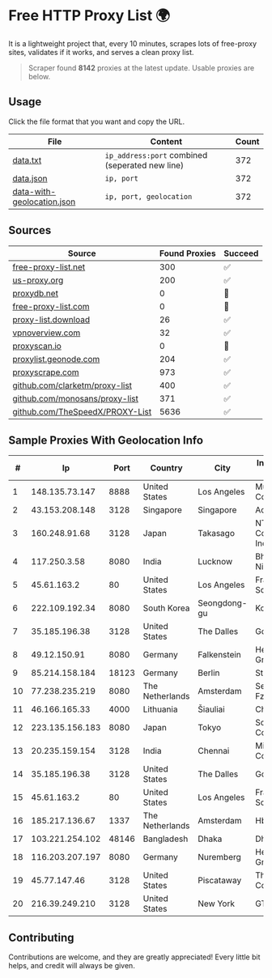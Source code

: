 
# Free HTTP Proxy List 🌍

It is a lightweight project that, every 10 minutes, scrapes lots of free-proxy sites, validates if it works, and serves a clean proxy list.


> Scraper found **8142** proxies at the latest update. Usable proxies are below.

## Usage

Click the file format that you want and copy the URL.


|File|Content|Count|
|----|-------|-----|
|[data.txt](https://raw.githubusercontent.com/themiralay/Proxy-List-World/master/data.txt)|`ip_address:port` combined (seperated new line)|372|
|[data.json](https://raw.githubusercontent.com/themiralay/Proxy-List-World/master/data.json)|`ip, port`|372|
|[data-with-geolocation.json](https://raw.githubusercontent.com/themiralay/Proxy-List-World/master/data-with-geolocation.json)|`ip, port, geolocation`|372|

## Sources

|Source|Found Proxies|Succeed|
|------|-------------|-------|
|[free-proxy-list.net](https://free-proxy-list.net)|300|✅|
|[us-proxy.org](https://www.us-proxy.org)|200|✅|
|[proxydb.net](http://proxydb.net)|0|🚫|
|[free-proxy-list.com](https://free-proxy-list.com/?page=&port=&type%5B%5D=http&type%5B%5D=https&up_time=0&search=Search)|0|🚫|
|[proxy-list.download](https://www.proxy-list.download/HTTP)|26|✅|
|[vpnoverview.com](https://vpnoverview.com/privacy/anonymous-browsing/free-proxy-servers)|32|✅|
|[proxyscan.io](https://www.proxyscan.io)|0|🚫|
|[proxylist.geonode.com](https://proxylist.geonode.com/api/proxy-list?limit=300&page=1&sort_by=lastChecked&sort_type=desc&protocols=http,https)|204|✅|
|[proxyscrape.com](https://api.proxyscrape.com/v2/?request=displayproxies&protocol=http&timeout=10000&country=all&ssl=all&anonymity=all)|973|✅|
|[github.com/clarketm/proxy-list](https://raw.githubusercontent.com/clarketm/proxy-list/master/proxy-list-raw.txt)|400|✅|
|[github.com/monosans/proxy-list](https://raw.githubusercontent.com/monosans/proxy-list/main/proxies/http.txt)|371|✅|
|[github.com/TheSpeedX/PROXY-List](https://raw.githubusercontent.com/TheSpeedX/PROXY-List/master/http.txt)|5636|✅|


## Sample Proxies With Geolocation Info

|#|Ip|Port|Country|City|Internet Service Provider|
|-|--|----|-------|----|-------------------------|
|1|148.135.73.147|8888|United States|Los Angeles|Multacom Corporation|
|2|43.153.208.148|3128|Singapore|Singapore|Aceville Pte.ltd|
|3|160.248.91.68|3128|Japan|Takasago|NTT PC Communications, Inc.|
|4|117.250.3.58|8080|India|Lucknow|Bharat Sanchar Nigam Ltd|
|5|45.61.163.2|80|United States|Los Angeles|FranTech Solutions|
|6|222.109.192.34|8080|South Korea|Seongdong-gu|Korea Telecom|
|7|35.185.196.38|3128|United States|The Dalles|Google LLC|
|8|49.12.150.91|8080|Germany|Falkenstein|Hetzner Online GmbH|
|9|85.214.158.184|18123|Germany|Berlin|Strato AG|
|10|77.238.235.219|8080|The Netherlands|Amsterdam|Servers Tech Fzco|
|11|46.166.165.33|4000|Lithuania|Šiauliai|Cherry Servers|
|12|223.135.156.183|8080|Japan|Tokyo|So-net Corporation|
|13|20.235.159.154|3128|India|Chennai|Microsoft Corporation|
|14|35.185.196.38|3128|United States|The Dalles|Google LLC|
|15|45.61.163.2|80|United States|Los Angeles|FranTech Solutions|
|16|185.217.136.67|1337|The Netherlands|Amsterdam|Hbing Limited|
|17|103.221.254.102|48146|Bangladesh|Dhaka|Dhaka University|
|18|116.203.207.197|8080|Germany|Nuremberg|Hetzner Online GmbH|
|19|45.77.147.46|3128|United States|Piscataway|The Constant Company|
|20|216.39.249.210|3128|United States|New York|GTHost|



## Contributing

Contributions are welcome, and they are greatly appreciated! Every
little bit helps, and credit will always be given.

